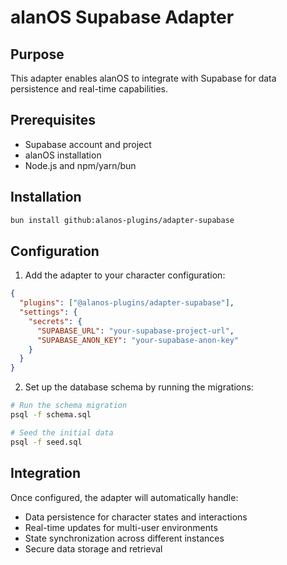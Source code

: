 # alanOS Supabase Adapter

## Purpose

This adapter enables alanOS to integrate with Supabase for data persistence and real-time capabilities.

## Prerequisites

- Supabase account and project
- alanOS installation
- Node.js and npm/yarn/bun

## Installation

```bash
bun install github:alanos-plugins/adapter-supabase
```

## Configuration

1. Add the adapter to your character configuration:

```json
{
  "plugins": ["@alanos-plugins/adapter-supabase"],
  "settings": {
    "secrets": {
      "SUPABASE_URL": "your-supabase-project-url",
      "SUPABASE_ANON_KEY": "your-supabase-anon-key"
    }
  }
}
```

2. Set up the database schema by running the migrations:

```bash
# Run the schema migration
psql -f schema.sql

# Seed the initial data
psql -f seed.sql
```

## Integration

Once configured, the adapter will automatically handle:

- Data persistence for character states and interactions
- Real-time updates for multi-user environments
- State synchronization across different instances
- Secure data storage and retrieval
